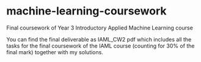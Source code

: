 # machine-learning-coursework
Final coursework of Year 3 Introductory Applied Machine Learning course

You can find the final deliverable as IAML_CW2 pdf which includes all the tasks for the final coursework of the IAML course (counting for 30% of the final mark) together with my solutions.
